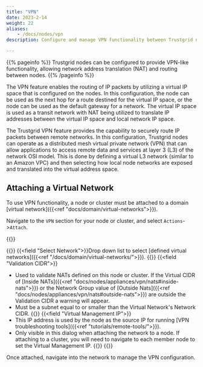 ```yaml
---
title: "VPN"
date: 2023-2-14
weight: 22
aliases: 
    - /docs/nodes/vpn
description: Configure and manage VPN functionality between Trustgrid nodes

---
```


{{% pageinfo %}}
Trustgrid nodes can be configured to provide VPN-like functionality, allowing network address translation (NAT) and routing between nodes.
{{% /pageinfo %}}

The VPN feature enables the routing of IP packets by utilizing a virtual IP space that is configured on the nodes. In this configuration, the node can be used as the next hop for a route destined for the virtual IP space, or the node can be used as the default gateway for a network. The virtual IP space is used as a transit network with NAT being utilized to translate IP addresses between the virtual IP space and local network IP space. 

The Trustgrid VPN feature provides the capability to securely route IP packets between remote networks. In this configuration, Trustgrid nodes can operate as a distributed mesh virtual private network (VPN) that can allow applications to access remote data and services at layer 3 (L3) of the network OSI model. This is done by defining a virtual L3 network (similar to an Amazon VPC) and then selecting how local node networks are exposed and translated into the virtual address space.

## Attaching a Virtual Network

To use VPN functionality, a node or cluster must be attached to a domain [virtual network]({{<ref "docs/domain/virtual-networks">}}).

Navigate to the `VPN` section for your node or cluster, and select `Actions`->`Attach`.

{{<tgimg src="attach-vnet.png" caption="Attach Virtual Network dialog on a Node" alt="Attach Network dialog with options to select network, Validation CIDR and Virtual Management IP" width="60%" >}}

{{<fields>}}
{{<field "Select Network">}}Drop down list to select [defined virtual networks]({{<ref "/docs/domain/virtual-networks/">}}). {{</field>}}
{{<field "Validation CIDR">}}
* Used to validate NATs defined on this node or cluster.  If the Virtual CIDR of [Inside NATs]({{<ref "docs/nodes/appliances/vpn/nats#inside-nats">}}) or the Network Group value of [Outside Nats]({{<ref "docs/nodes/appliances/vpn/nats#outside-nats">}}) are outside the Validation CIDR a warning will appear.
* Must be a subnet equal to or smaller than the Virtual Network's Network CIDR.
{{</field>}}
{{<field "Virtual Management IP">}} 
* This IP address is used by the node as the source IP for running [VPN troubleshooting tools]({{<ref "tutorials/remote-tools/">}}).
* Only visible in this dialog when attaching the network to a node.  If attaching to a cluster, you will need to navigate to each member node to set the Virtual Management IP.
{{</field>}}
{{</fields>}}


Once attached, navigate into the network to manage the VPN configuration.
